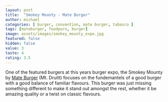 ```yaml
---
layout: post
title:  "Smokey Mounty - Mate Burger"
author: michael
categories: [ burger, convention, mate burger, tabasco ]
tags: [mateburger, foodporn, burger]
image: assets/images/smokey_mounty_expo.jpg
featured: false
hidden: false
value: 3
taste: 4
rating: 3.5
---
```


One of the featured burgers at this years burger expo, the Smokey Mounty by [Mate Burger](https://www.mateburger.com.au/) (Mt. Druitt) focuses on the fundemantels of a good burger with a good balance of familiar flavours. This burger was just missing something different to make it stand out amongst the rest, whether it be amazing quality or a twist on classic flavours.
